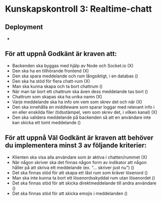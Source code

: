 # Kunskapskontroll 3: Realtime-chatt

## Deployment 
-

## För att uppnå Godkänt är kraven att:

* Backenden ska byggas med hjälp av Node och Socket.io (X)
* Den ska ha en tillhörande frontend (X)
* Den ska spara meddelande och rum långsiktigt, i en databas ()
* Den ska ha stöd för flera chatt-rum (X)
* Man ska kunna skapa och ta bort chattrum ()
* När man tar bort ett chattrum ska även dess meddelande tas bort ()
* Chattrum som skapas ska ha unika namn (X)
* Varje meddelande ska ha info om vem som skrev det och när (X)
* Den ska innehålla en middleware som sparar loggar med relevant info i en eller enskilda filer (tidsstämpel, vem som skrev det, i vilken kanal) (X)
* Den ska validera meddelande på backenden så att en användare inte kan skicka ett tomt meddelande ()

## För att uppnå Väl Godkänt är kraven att behöver du implementera minst 3 av följande kriterier:

* Klienten ska visa alla användare som är aktiva i chatten/rummet (X)
* När någon skriver ska det finnas någon form av indikator att någon håller på att skriva ett meddelande (ex. “... skriver just nu”) ()
* Det ska finnas stöd för att skapa ett låst rum som kräver lösenord ()
* Man ska inte kunna ta bort ett lösenordsskyddat rum utan lösenordet ()
* Det ska finnas stöd för att skicka direktmeddelande till andra användare ()
* Det ska finnas stöd för att skicka emojis i meddelanden ()
